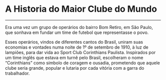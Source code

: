 # A Historia do Maior Clube do Mundo

---

Era uma vez um grupo de operários do bairro Bom Retiro, em São Paulo, que sonhava em fundar um time de futebol que representasse o povo.

Esses operários, vindos de diferentes cantos do Brasil, uniram suas economias e vontades numa noite de 1º de setembro de 1910, à luz de lampiões, para dar vida ao Sport Club Corinthians Paulista. Inspirados por um time inglês que estava em turnê pelo Brasil, escolheram o nome “Corinthians” como símbolo de coragem e ousadia, prometendo que aquele clube seria grande, popular e lutaria por cada vitória com a garra do trabalhador.
